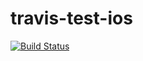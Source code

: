 # travis-test-ios
[![Build Status](https://travis.schibsted.io/spt-infra-delivery-test/travis-test-ios.svg?token=zyJNyfy6QrXmmKaFXRiZ)](https://travis.schibsted.io/spt-infra-delivery-test/travis-test-ios)
